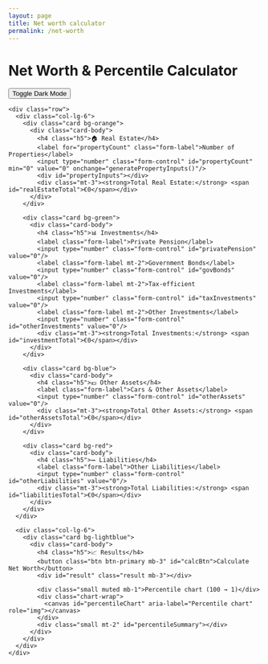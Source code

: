 ```yaml
---
layout: page
title: Net worth calculator
permalink: /net-worth
---
```


<html lang="en">
<head>
  <meta charset="UTF-8" />
  <meta name="viewport" content="width=device-width, initial-scale=1.0"/>
  <title>Net Worth Calculator</title>
  <link href="https://cdn.jsdelivr.net/npm/bootstrap@5.3.3/dist/css/bootstrap.min.css" rel="stylesheet">
  <script src="https://cdn.jsdelivr.net/npm/chart.js@4.4.1/dist/chart.umd.min.js"></script>
  <style>
    body.dark-mode { background:#121212; color:#fff; }
    .card { margin-bottom: 20px; }
    .result { font-weight: 600; font-size: 1.1rem; white-space: pre-line; }
    .bg-orange { background-color: #ffe5b4; }
    .bg-green { background-color: #d4edda; }
    .bg-blue { background-color: #d1ecf1; }
    .bg-red { background-color: #f8d7da; }
    .bg-lightblue { background-color: #b3e5fc; }
    .chart-wrap { height: 360px; }
    .muted { opacity: .85; }
  </style>
</head>
<body class="bg-light">
  <div class="container py-4">
    <div class="d-flex justify-content-between align-items-center mb-4">
      <h1 class="h3 m-0">Net Worth & Percentile Calculator</h1>
      <button class="btn btn-sm btn-outline-secondary" onclick="toggleDarkMode()">Toggle Dark Mode</button>
    </div>

    <div class="row">
      <div class="col-lg-6">
        <div class="card bg-orange">
          <div class="card-body">
            <h4 class="h5">🏠 Real Estate</h4>
            <label for="propertyCount" class="form-label">Number of Properties</label>
            <input type="number" class="form-control" id="propertyCount" min="0" value="0" onchange="generatePropertyInputs()"/>
            <div id="propertyInputs"></div>
            <div class="mt-3"><strong>Total Real Estate:</strong> <span id="realEstateTotal">€0</span></div>
          </div>
        </div>

        <div class="card bg-green">
          <div class="card-body">
            <h4 class="h5">📊 Investments</h4>
            <label class="form-label">Private Pension</label>
            <input type="number" class="form-control" id="privatePension" value="0"/>
            <label class="form-label mt-2">Government Bonds</label>
            <input type="number" class="form-control" id="govBonds" value="0"/>
            <label class="form-label mt-2">Tax-efficient Investments</label>
            <input type="number" class="form-control" id="taxInvestments" value="0"/>
            <label class="form-label mt-2">Other Investments</label>
            <input type="number" class="form-control" id="otherInvestments" value="0"/>
            <div class="mt-3"><strong>Total Investments:</strong> <span id="investmentTotal">€0</span></div>
          </div>
        </div>

        <div class="card bg-blue">
          <div class="card-body">
            <h4 class="h5">💶 Other Assets</h4>
            <label class="form-label">Cars & Other Assets</label>
            <input type="number" class="form-control" id="otherAssets" value="0"/>
            <div class="mt-3"><strong>Total Other Assets:</strong> <span id="otherAssetsTotal">€0</span></div>
          </div>
        </div>

        <div class="card bg-red">
          <div class="card-body">
            <h4 class="h5">➖ Liabilities</h4>
            <label class="form-label">Other Liabilities</label>
            <input type="number" class="form-control" id="otherLiabilities" value="0"/>
            <div class="mt-3"><strong>Total Liabilities:</strong> <span id="liabilitiesTotal">€0</span></div>
          </div>
        </div>
      </div>

      <div class="col-lg-6">
        <div class="card bg-lightblue">
          <div class="card-body">
            <h4 class="h5">📈 Results</h4>
            <button class="btn btn-primary mb-3" id="calcBtn">Calculate Net Worth</button>
            <div id="result" class="result mb-3"></div>

            <div class="small muted mb-1">Percentile chart (100 → 1)</div>
            <div class="chart-wrap">
              <canvas id="percentileChart" aria-label="Percentile chart" role="img"></canvas>
            </div>
            <div class="small mt-2" id="percentileSummary"></div>
          </div>
        </div>
      </div>
    </div>
  </div>

<script>
/**
 * Percentile thresholds:
 * index 0 => Top 1%, index 99 => Top 100% (bottom)
 * Values are the minimum net worth for that percentile.
 */
const PCT_THRESHOLDS = [
  3160000, 997801, 751807, 601008, 522823, 455581, 412012, 369040, 339199, 331937,
  311980, 297613, 283245, 268878, 254510, 248353, 239732, 231112, 222491, 213871,
  205250, 196630, 188009, 179389, 170768, 165021, 160506, 155990, 151475, 146959,
  142444, 137928, 133413, 128897, 124382, 123150, 119866, 116582, 113298, 110014,
  106730, 103446, 100162, 96878, 93594, 92116, 89817, 87519, 85220, 82921,
  80622, 78323, 76025, 73726, 71427, 70606, 68554, 66501, 64449, 62396,
  60344, 58291, 56239, 54186, 52134, 51313, 49260, 47208, 45155, 43103,
  41050, 38998, 36945, 34893, 32840, 31609, 29967, 28325, 26683, 25041,
  23399, 21757, 20115, 18473, 16831, 16215, 14778, 13341, 11905, 10468,
  9031, 7594, 6158, 4721, 3284, 2627, 1970, 1314, 657, 0
];

// UI helpers
function toggleDarkMode() {
  document.body.classList.toggle('dark-mode');
  document.body.classList.toggle('bg-light');
  document.body.classList.toggle('bg-dark');
}

function generatePropertyInputs() {
  const count = parseInt(document.getElementById("propertyCount").value) || 0;
  const container = document.getElementById("propertyInputs");
  container.innerHTML = "";
  for (let i = 0; i < count; i++) {
    const div = document.createElement("div");
    div.classList.add("mb-3");
    div.innerHTML = `
      <h5 class="h6 mt-3">Property ${i + 1}</h5>
      <label class="form-label">Property Value</label>
      <input type="number" class="form-control" id="propertyValue${i}" value="0"/>
      <label class="form-label mt-2">Remaining Mortgage</label>
      <input type="number" class="form-control" id="propertyMortgage${i}" value="0"/>
    `;
    container.appendChild(div);
  }
}

// Calculation
function calculateNetWorthAndPercentile() {
  // Real estate
  const count = parseInt(document.getElementById("propertyCount").value) || 0;
  let realEstateTotal = 0;
  for (let i = 0; i < count; i++) {
    const v = parseFloat(document.getElementById(`propertyValue${i}`)?.value) || 0;
    const m = parseFloat(document.getElementById(`propertyMortgage${i}`)?.value) || 0;
    realEstateTotal += (v - m);
  }

  // Investments
  const investments =
    (parseFloat(document.getElementById("privatePension").value) || 0) +
    (parseFloat(document.getElementById("govBonds").value) || 0) +
    (parseFloat(document.getElementById("taxInvestments").value) || 0) +
    (parseFloat(document.getElementById("otherInvestments").value) || 0);

  // Other + Liabilities
  const otherAssets = parseFloat(document.getElementById("otherAssets").value) || 0;
  const liabilities = parseFloat(document.getElementById("otherLiabilities").value) || 0;

  const netWorth = realEstateTotal + investments + otherAssets - liabilities;

  // Update subtotals
  document.getElementById("realEstateTotal").innerText = `€${realEstateTotal.toLocaleString()}`;
  document.getElementById("investmentTotal").innerText = `€${investments.toLocaleString()}`;
  document.getElementById("otherAssetsTotal").innerText = `€${otherAssets.toLocaleString()}`;
  document.getElementById("liabilitiesTotal").innerText = `€${liabilities.toLocaleString()}`;

  // Find percentile: first threshold that netWorth >= threshold
  let percentile = 100; // default: bottom
  for (let i = 0; i < PCT_THRESHOLDS.length; i++) {
    if (netWorth >= PCT_THRESHOLDS[i]) { percentile = i + 1; break; }
  }

  return { netWorth, percentile };
}

// Chart
let percentileChart;

function drawPercentileChart(percentile) {
  const ctx = document.getElementById("percentileChart").getContext("2d");

  // Build labels 100 → 1
  const labels = Array.from({ length: 100 }, (_, i) => String(100 - i));

  // Data in the same order (100 → 1) so reverse the thresholds
  const data = [...PCT_THRESHOLDS].reverse();

  // Colors: grey bars, one highlighted at the user's percentile
  const colors = data.map(() => "#b9c2cf");
  // Mapping: label "p" sits at index (100 - p)
  const idx = Math.max(1, Math.min(100, percentile));
  const highlightIndex = 100 - idx;
  colors[highlightIndex] = "#0d6efd";

  // Destroy previous chart if exists
  if (percentileChart) percentileChart.destroy();

  percentileChart = new Chart(ctx, {
    type: "bar",
    data: {
      labels,
      datasets: [{
        label: "Minimum net worth at each percentile",
        data,
        backgroundColor: colors,
        borderWidth: 0
      }]
    },
    options: {
      responsive: true,
      maintainAspectRatio: false,
      plugins: {
        legend: { display: false },
        tooltip: {
          callbacks: {
            title: (items) => `Percentile: ${items[0].label}`,
            label: (item) => `Threshold: €${Number(item.raw).toLocaleString()}`
          }
        }
      },
      scales: {
        x: {
          grid: { display: false },
          ticks: { maxRotation: 0, autoSkip: true }
        },
        y: {
          beginAtZero: true,
          ticks: {
            callback: (v) => `€${v.toLocaleString()}`
          }
        }
      }
    }
  });
}

// Wire up the button
document.getElementById("calcBtn").addEventListener("click", () => {
  const { netWorth, percentile } = calculateNetWorthAndPercentile();
  const above = Math.max(0, Math.min(100, 100 - (percentile - 1))); // "above X% of people"

  document.getElementById("result").textContent =
    `Estimated Net Worth: €${netWorth.toLocaleString()}\nEstimated Wealth Percentile: Top ${percentile}%`;

  document.getElementById("percentileSummary").textContent =
    `You’re above approximately ${above}% of people (Top ${percentile}%).`;

  drawPercentileChart(percentile);
});
</script>
</body>
</html>
